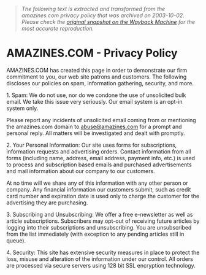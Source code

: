 > *The following text is extracted and transformed from the amazines.com privacy policy that was archived on 2003-10-02. Please check the [original snapshot on the Wayback Machine](https://web.archive.org/web/20031002145355id_/http%3A//www.amazines.com/privacypolicy.cfm) for the most accurate reproduction.*

# AMAZINES.COM - Privacy Policy

AMAZINES.COM has created this page in order to demonstrate our firm commitment to you, our web site patrons and customers. The following discloses our policies on spam, information gathering, security, and more. 

1\. Spam: We do not use, nor do we condone the use of unsolicited bulk email. We take this issue very seriously. Our email system is an opt-in system only. 

Please report any incidents of unsolicited email coming from or mentioning the amazines.com domain to [abuse@amazines.com](mailto:abuse@amazines.com) for a prompt and personal reply. All matters will be investigated and dealt with promptly. 

2\. Your Personal Information: Our site uses forms for subscriptions, information requests and advertising orders. Contact information from all forms (including name, address, email address, payment info, etc.) is used to process and subscription based emails and purchased advertisements and mail information about our company to our customers. 

At no time will we share any of this information with any other person or company. Any financial information our customers submit, such as credit card number and expiration date is used only to charge the customer for the advertising they are purchasing. 

3\. Subscribing and Unsubscribing: We offer a free e-newsletter as well as article subscriptions. Subscribers may opt-out of receiving future articles by logging into their subscriptions and unsubscribing. You are unsubscribed from the list immediately (with exception to any pending articles still in queue). 

4\. Security: This site has extensive security measures in place to protect the loss, misuse and alteration of the information under our control. All orders are processed via secure servers using 128 bit SSL encryption technology. 
